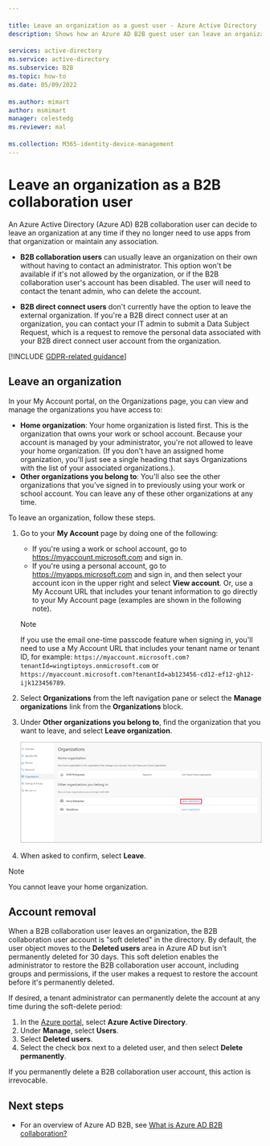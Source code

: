 ```yaml
---

title: Leave an organization as a guest user - Azure Active Directory
description: Shows how an Azure AD B2B guest user can leave an organization by using the Access Panel.

services: active-directory
ms.service: active-directory
ms.subservice: B2B
ms.topic: how-to
ms.date: 05/09/2022

ms.author: mimart
author: msmimart
manager: celestedg
ms.reviewer: mal

ms.collection: M365-identity-device-management
---
```


# Leave an organization as a B2B collaboration user

An Azure Active Directory (Azure AD) B2B collaboration user can decide to leave an organization at any time if they no longer need to use apps from that organization or maintain any association.

- **B2B collaboration users** can usually leave an organization on their own without having to contact an administrator. This option won't be available if it's not allowed by the organization, or if the B2B collaboration user's account has been disabled. The user will need to contact the tenant admin, who can delete the account.

- **B2B direct connect users** don't currently have the option to leave the external organization. If you're a B2B direct connect user at an organization, you can contact your IT admin to submit a Data Subject Request, which is a request to remove the personal data associated with your B2B direct connect user account from the organization.
 
[!INCLUDE [GDPR-related guidance](../../../includes/gdpr-dsr-and-stp-note.md)]


## Leave an organization

In your My Account portal, on the Organizations page, you can view and manage the organizations you have access to:

- **Home organization**: Your home organization is listed first. This is the organization that owns your work or school account. Because your account is managed by your administrator, you're not allowed to leave your home organization. (If you don't have an assigned home organization, you'll just see a single heading that says Organizations with the list of your associated organizations.).  
- **Other organizations you belong to**: You'll also see the other organizations that you've signed in to previously using your work or school account. You can leave any of these other organizations at any time. 

To leave an organization, follow these steps.

1. Go to your **My Account** page by doing one of the following:

   - If you're using a work or school account, go to https://myaccount.microsoft.com and sign in.
   - If you're using a personal account, go to https://myapps.microsoft.com and sign in, and then select your account icon in the upper right and select **View account**. Or, use a My Account URL that includes your tenant information to go directly to your My Account page (examples are shown in the following note).  
   > [!NOTE]
   > If you use the email one-time passcode feature when signing in, you'll need to use a My Account URL that includes your tenant name or tenant ID, for example: `https://myaccount.microsoft.com?tenantId=wingtiptoys.onmicrosoft.com` or `https://myaccount.microsoft.com?tenantId=ab123456-cd12-ef12-gh12-ijk123456789`.

1. Select **Organizations** from the left navigation pane or select the **Manage organizations** link from the **Organizations** block.

1. Under **Other organizations you belong to**, find the organization that you want to leave, and select **Leave organization**.

   ![Screenshot showing Leave organization option in the user interface](media/leave-the-organization/leave-org.png)
1. When asked to confirm, select **Leave**.

> [!NOTE]
   > You cannot leave your home organization.

## Account removal

When a B2B collaboration user leaves an organization, the B2B collaboration user account is "soft deleted" in the directory. By default, the user object moves to the **Deleted users** area in Azure AD but isn't permanently deleted for 30 days. This soft deletion enables the administrator to restore the B2B collaboration user account, including groups and permissions, if the user makes a request to restore the account before it's permanently deleted.

If desired, a tenant administrator can permanently delete the account at any time during the soft-delete period:

1. In the [Azure portal](https://portal.azure.com), select **Azure Active Directory**.
2. Under **Manage**, select **Users**.
3. Select **Deleted users**.
4. Select the check box next to a deleted user, and then select **Delete permanently**.

If you permanently delete a B2B collaboration user account, this action is irrevocable.

## Next steps

- For an overview of Azure AD B2B, see [What is Azure AD B2B collaboration?](what-is-b2b.md)
